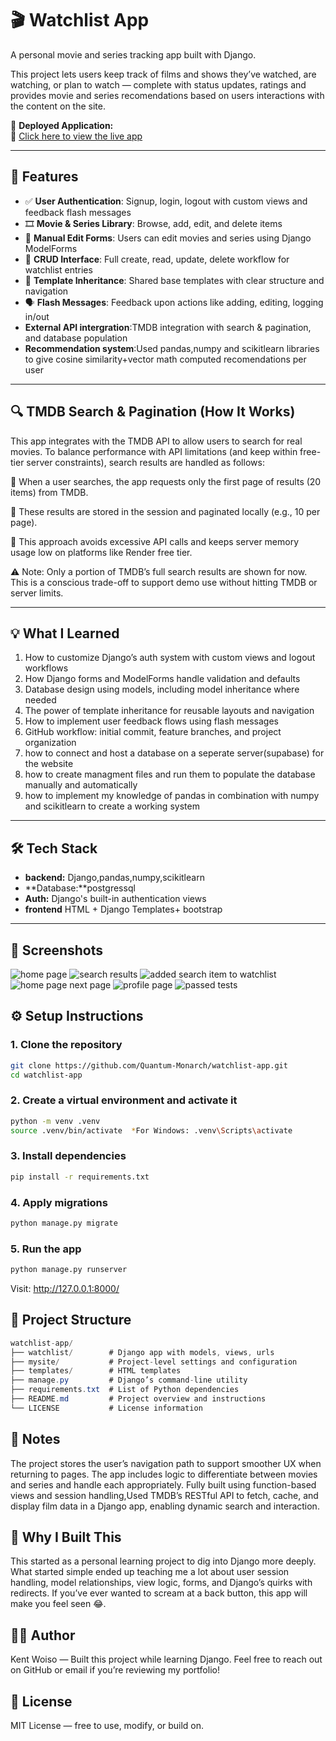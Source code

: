 
# 🎬 Watchlist App

A personal movie and series tracking app built with Django.

This project lets users keep track of films and shows they’ve watched, are watching, or plan to watch — complete with status updates, ratings and provides movie and series recomendations based on users interactions with the content on the site.

🚀 **Deployed Application:**  
🔗 [Click here to view the live app](https://watchlist-app-2.onrender.com/)

---

## 🚀 Features

- ✅ **User Authentication**: Signup, login, logout with custom views and feedback flash messages  
- 🎞️ **Movie & Series Library**: Browse, add, edit, and delete items  
- 📝 **Manual Edit Forms**: Users can edit movies and series using Django ModelForms  
- 🔁 **CRUD Interface**: Full create, read, update, delete workflow for watchlist entries  
- 🧩 **Template Inheritance**: Shared base templates with clear structure and navigation  
- 🗣️ **Flash Messages**: Feedback upon actions like adding, editing, logging in/out
-  **External API intergration**:TMDB integration with search & pagination, and database population
- **Recommendation system**:Used pandas,numpy and scikitlearn libraries to give cosine similarity+vector math computed recomendations per user
---

## 🔍 TMDB Search & Pagination (How It Works)
This app integrates with the TMDB API to allow users to search for real movies. To balance performance with API limitations (and keep within free-tier server constraints), search results are handled as follows:

🔎 When a user searches, the app requests only the first page of results (20 items) from TMDB.

📄 These results are stored in the session and paginated locally (e.g., 10 per page).

💾 This approach avoids excessive API calls and keeps server memory usage low on platforms like Render free tier.

⚠️ Note: Only a portion of TMDB’s full search results are shown for now. This is a conscious trade-off to support demo use without hitting TMDB or server limits.

---

## 💡 What I Learned

1. How to customize Django’s auth system with custom views and logout workflows  
2. How Django forms and ModelForms handle validation and defaults  
3. Database design using models, including model inheritance where needed
4. The power of template inheritance for reusable layouts and navigation  
5. How to implement user feedback flows using flash messages  
6. GitHub workflow: initial commit, feature branches, and project organization
7. how to connect and host a database on a seperate server(supabase) for the website
8. how to create managment files and run them to populate the database manually and automatically
9. how to implement my knowledge of pandas in combination with numpy and scikitlearn to create a working system  
---

## 🛠️ Tech Stack

- **backend:** Django,pandas,numpy,scikitlearn
- **Database:**postgressql
- **Auth:** Django's built-in authentication views
- **frontend** HTML + Django Templates+ bootstrap

---
## 📸 Screenshots
![home page](image.png) 
![search results](image-6.png)
![added search item to watchlist](image-9.png)
![home page next page](image-1.png)
![profile page](image-8.png)
![passed tests](image-10.png)
## ⚙️ Setup Instructions

### 1. Clone the repository

```bash
git clone https://github.com/Quantum-Monarch/watchlist-app.git
cd watchlist-app
```


### 2. Create a virtual environment and activate it
```bash
python -m venv .venv
source .venv/bin/activate  *For Windows: .venv\Scripts\activate
```

### 3. Install dependencies
```bash
pip install -r requirements.txt
```

### 4. Apply migrations
```bash
python manage.py migrate
```

### 5. Run the app
```bash
python manage.py runserver
```
Visit: http://127.0.0.1:8000/

## 📁 Project Structure
```csharp
watchlist-app/
├── watchlist/        # Django app with models, views, urls
├── mysite/           # Project-level settings and configuration
├── templates/        # HTML templates
├── manage.py         # Django’s command-line utility
├── requirements.txt  # List of Python dependencies
├── README.md         # Project overview and instructions
└── LICENSE           # License information

```

##  📌 Notes

The project stores the user’s navigation path to support smoother UX when returning to pages.
The app includes logic to differentiate between movies and series and handle each appropriately.
Fully built using function-based views and session handling,Used TMDB’s RESTful API to fetch, cache, and display film data in a Django app, enabling dynamic search and interaction.

## 🧠 Why I Built This

This started as a personal learning project to dig into Django more deeply. What started simple ended up teaching me a lot about user session handling, model relationships, view logic, forms, and Django’s quirks with redirects. If you’ve ever wanted to scream at a back button, this app will make you feel seen 😂.

## 🙋‍♂️ Author
Kent Woiso — Built this project while learning Django.
Feel free to reach out on GitHub or email if you’re reviewing my portfolio!

## 🪪 License

MIT License — free to use, modify, or build on.
